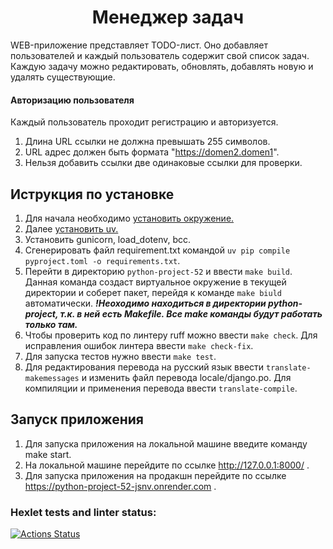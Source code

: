 <div align="center">
  <h1>Менеджер задач</h1>
</div>

WEB-приложение представляет TODO-лист. Оно добавляет пользователей и каждый пользователь содержит свой список задач.
Каждую задачу можно редактировать, обновлять, добавлять новую и удалять существующие.

#### Авторизацию пользователя

Каждый пользователь проходит регистрацию и авторизуется.

1. Длина URL ссылки не должна превышать 255 символов.
2. URL адрес должен быть формата "https://domen2.domen1".
3. Нельзя добавить ссылки две одинаковые ссылки для проверки.



## Иструкция по установке

1. Для начала необходимо [установить окружение.](https://ru.hexlet.io/courses/python-setup-environment/lessons/venv/theory_unit)
2. Далее [установить uv.](https://docs.astral.sh/uv/#__tabbed_1_1)
3. Установить gunicorn, load_dotenv, bcc.
4. Сгенерировать файл requirement.txt командой `uv pip compile pyproject.toml -o requirements.txt`.
5. Перейти в директорию `python-project-52` и ввести `make build`. Данная команда создаст виртуальное окружение в текущей директории и
соберет пакет, перейдя к команде `make biuld` автоматически. ***!Неоходимо находиться в директории python-project, т.к. в ней есть Makefile. Все make команды будут работать только там.***
6. Чтобы проверить код по линтеру ruff можно ввести `make check`. Для исправления ошибок линтера ввести `make check-fix`.
7. Для запуска тестов нужно ввести `make test`.
8. Для редактирования перевода на русский язык ввести `translate-makemessages` и изменить файл перевода locale/django.po. Для компиляции и применения перевода ввести `translate-compile`.

## Запуск приложения

1. Для запуска приложения на локальной машине введите команду make start.
2. На локальной машине перейдите по ссылке http://127.0.0.1:8000/ .
3. Для запуска приложения на продакшн перейдите по ссылке https://python-project-52-jsnv.onrender.com .

### Hexlet tests and linter status:
[![Actions Status](https://github.com/nic11371/python-project-52/actions/workflows/hexlet-check.yml/badge.svg)](https://github.com/nic11371/python-project-52/actions)